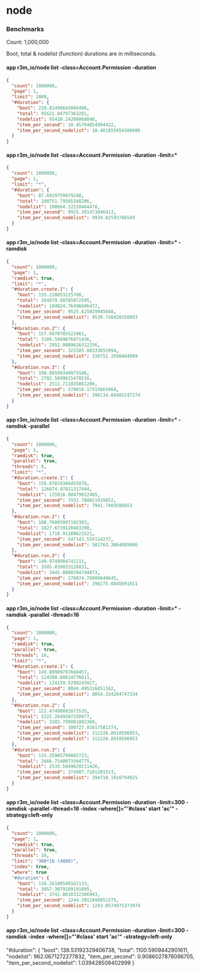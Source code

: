 # node

### Benchmarks

Count: 1,000,000

Boot, total & nodelist (function) durations are in milliseconds.

#### app r3m_io/node list -class=Account.Permission -duration

```json
{
  "count": 1000000,
  "page": 1,
  "limit": 1000,
  "#duration": {
    "boot": 210.82496643066406,
    "total": 95621.04797363281,
    "nodelist": 95410.24208068848,
    "item_per_second": 10.45794854994422,
    "item_per_second_nodelist": 10.481055054386086
  }
}

```



#### app r3m_io/node list -class=Account.Permission -duration -limit=*
```json
{
  "count": 1000000,
  "page": 1,
  "limit": "*",
  "#duration": {
    "boot": 87.6929759979248,
    "total": 100751.79505348206,
    "nodelist": 100664.12210464478,
    "item_per_second": 9925.381473046413,
    "item_per_second_nodelist": 9934.02593786549
  }  
}
```

#### app r3m_io/node list -class=Account.Permission -duration -limit=* -ramdisk
```json
{
  "count": 1000000,
  "page": 1,
  "ramdisk": true,
  "limit": "*",
  "#duration.create.1": {
    "boot": 155.228853225708,
    "total": 104979.98785972595,
    "nodelist": 104824.76496696472,
    "item_per_second": 9525.625029945688,
    "item_per_second_nodelist": 9539.730428350093
  },
  "#duration.run.2": {
    "boot": 157.6070785522461,
    "total": 3109.5969676971436,
    "nodelist": 2952.0089626312256,
    "item_per_second": 321585.08333655994,
    "item_per_second_nodelist": 338752.3590404909
  },
  "#duration.run.3": {
    "boot": 190.86599349975586,
    "total": 2702.5699615478516,
    "nodelist": 2511.711835861206,
    "item_per_second": 370018.17315665964,
    "item_per_second_nodelist": 398134.84402247274
  }
}
```

#### app r3m_io/node list -class=Account.Permission -duration -limit=* -ramdisk -parallel
```json
{
  "count": 1000000,
  "page": 1,
  "ramdisk": true,
  "parallel": true,
  "threads": 8,
  "limit": "*",
  "#duration.create.1": {
    "boot": 158.07819366455078,
    "total": 126074.97811317444,
    "nodelist": 125916.98479652405,
    "item_per_second": 7931.788011910852,
    "item_per_second_nodelist": 7941.7403586653
  },
  "#duration.run.2": {
    "boot": 108.76893997192383,
    "total": 1827.6739120483398,
    "nodelist": 1718.91188621521,
    "item_per_second": 547143.554114237,
    "item_per_second_nodelist": 581763.3864885606
  },
  "#duration.run.3": {
    "boot": 140.9749984741211,
    "total": 3585.839033126831,
    "nodelist": 3445.0080394744873,
    "item_per_second": 278874.76006640645,
    "item_per_second_nodelist": 290275.0845691911
  }
}
```

#### app r3m_io/node list -class=Account.Permission -duration -limit=* -ramdisk -parallel -thread=16
```json
{
  "count": 1000000,
  "page": 1,
  "ramdisk": true,
  "parallel": true,
  "threads": 16,
  "limit": "*",
  "#duration.create.1": {
    "boot": 149.08909797668457,
    "total": 124308.60614776611,
    "nodelist": 124159.5299243927,
    "item_per_second": 8044.495316851162,
    "item_per_second_nodelist": 8054.154204747334
  },
  "#duration.run.2": {
    "boot": 122.47490882873535,
    "total": 3325.2649307250977,
    "nodelist": 3202.799081802368,
    "item_per_second": 300727.91817581374,
    "item_per_second_nodelist": 312226.8910596953,
    "item_per_second_nodelist": 312226.8910596953
  },
  "#duration.run.3": {
    "boot": 133.25905799865723,
    "total": 2666.7540073394775,
    "nodelist": 2533.5049629211426,
    "item_per_second": 374987.7181201513,
    "item_per_second_nodelist": 394710.1010794925
  }
}
```

#### app r3m_io/node list -class=Account.Permission -duration -limit=300 -ramdisk -parallel -thread=16 -index -where[]="'#class' start 'ac'" -strategy=left-only
```json
{
  "count": 1000000,
  "page": 1,
  "ramdisk": true,
  "parallel": true,
  "threads": 16,
  "limit": "300*16 (4800)",
  "index": true,
  "where": true
  "#duration": {
    "boot": 116.26100540161133,
    "total": 3857.3079109191895,
    "nodelist": 3741.0638332366943,
    "item_per_second": 1244.3911948051275,
    "item_per_second_nodelist": 1283.0574975373074
  }
}
```

#### app r3m_io/node list -class=Account.Permission -duration -limit=300 -ramdisk -index -where[]="'#class' start 'ac'" -strategy=left-only

"#duration": {
"boot": 138.53192329406738,
"total": 1100.5909442901611,
"nodelist": 962.0671272277832,
"item_per_second": 0.9086027876096705,
"item_per_second_nodelist": 1.039428509402999
}

